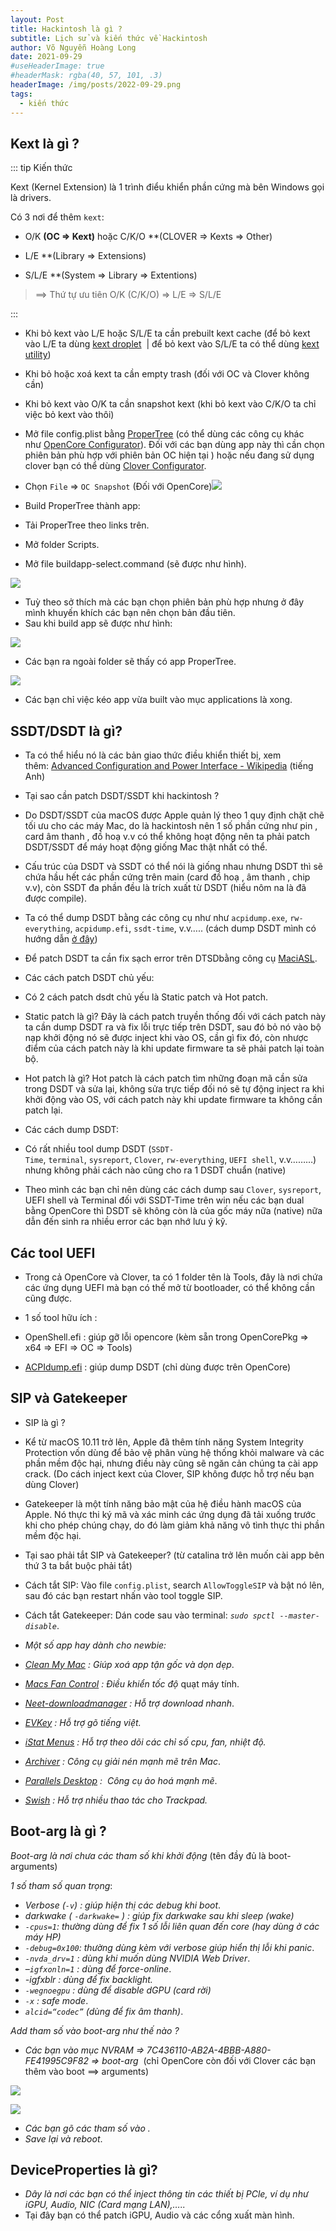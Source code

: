```yaml
---
layout: Post
title: Hackintosh là gì ?
subtitle: Lịch sử và kiến thức về Hackintosh
author: Võ Nguyễn Hoàng Long
date: 2021-09-29
#useHeaderImage: true
#headerMask: rgba(40, 57, 101, .3)
headerImage: /img/posts/2022-09-29.png
tags:
  - kiến thức
---
```


## Kext là gì ?

::: tip Kiến thức

Kext (Kernel Extension) là 1 trình điểu khiển phần cứng mà bên Windows gọi là drivers.

Có 3 nơi để thêm `kext`: 

- O/K **(OC ⇒ Kext)** hoặc C/K/O **(CLOVER ⇒ Kexts ⇒ Other)

- L/E **(Library ⇒ Extensions)

- S/L/E **(System ⇒ Library ⇒ Extentions)

> ==> Thứ tự ưu tiên O/K (C/K/O) ⇒ L/E ⇒ S/L/E

:::



- Khi bỏ kext vào L/E hoặc S/L/E ta cần prebuilt kext cache (để bỏ kext vào L/E ta dùng [kext droplet](https://github.com/chris1111/Kext-Droplet-Big-Sur/releases)  | để bỏ kext vào S/L/E ta có thể dùng [kext utility](https://taimienphi.vn/download-kext-utility-for-mac-34434))

- Khi bỏ hoặc xoá kext ta cần empty trash (đối với OC và Clover không cần) 

- Khi bỏ kext vào O/K ta cần snapshot kext (khi bỏ kext vào C/K/O ta chỉ việc bỏ kext vào thôi)

- Mở file config.plist bằng [ProperTree](https://github.com/corpnewt/ProperTree) (có thể dùng các công cụ khác như [OpenCore Configurator](https://mackie100projects.altervista.org/download-opencore-configurator/)). Đối với các bạn dùng app này thì cần chọn phiên bản phù hợp với phiên bản OC hiện tại ) hoặc nếu đang sử dụng clover bạn có thể dùng [Clover Configurator](https://mackie100projects.altervista.org/download-clover-configurator/).

- Chọn `File` ⇒ `OC Snapshot` (Đối với OpenCore)![](https://lh6.googleusercontent.com/SCT2Gq_55sCnidkxh8Kn2GjrTrkFc-lj0-5v9yBHi_YUZEK9Zy-OLojhKH-VaT_78oZfvBH8gCl-sdLuwnCyBg5RZv4PLtaeWq81Xlg4oRc9G3AiAXvU21W2A0Q8DdcuLZQSH5W8=s0)

- Build ProperTree thành app: 

- Tải ProperTree theo links trên. 

- Mở folder Scripts.

- Mở file ​​buildapp-select.command (sẽ được như hình).

![](https://lh5.googleusercontent.com/7ug14hH_jAB2IVMR43n7KPWJVohXGU62HF2rjNrAXxvPIoGJpAr4PaEaoxGtohtXga44oqI7Qzqc9sPTyys9uYsKeLeMgLHYHoCEQIH8NPc0Ameq5ij6eMvV9WtgSIjtKpVNkvF7=s0)

- Tuỳ theo sở thích mà các bạn chọn phiên bản phù hợp nhưng ở đây mình khuyến khích các bạn nên chọn bản đầu tiên. 
- Sau khi build app sẽ được như hình: 

![](https://lh3.googleusercontent.com/mGEcV3zarD_ztiXZ21ZGLeYVyedjRLkDQ3JyUda6T62XZ4S_gP7Li6sQFX_7G3ykzOmSpMBnuZS-z14q8YAdcEX1TXC8DcE_j4wPSnVLAwLrbmughjhs6kn-EgCoBtTpOq94jcc1=s0)

- Các bạn ra ngoài folder sẽ thấy có app ProperTree. 

![](https://lh5.googleusercontent.com/7oU6l35cuJRTITzdgOpx9pIAYsg1lYXnA25D4Zzp84ATaovZx20os6PYht7nZe_GGE8DMDTACYUsfmkBN8tAjj28jKdH6H7-gRr3cPmlaGOoMu63e4lby0tWBjvDhwUxJhzx9YKq=s0)

- Các bạn chỉ việc kéo app vừa built vào mục applications là xong.

## SSDT/DSDT là gì?

- Ta có thể hiểu nó là các bản giao thức điều khiển thiết bị, xem thêm: [Advanced Configuration and Power Interface - Wikipedia](https://en.wikipedia.org/wiki/Advanced_Configuration_and_Power_Interface) (tiếng Anh)

- Tại sao cần patch DSDT/SSDT khi hackintosh ? 

- Do DSDT/SSDT của macOS được Apple quản lý theo 1 quy định chặt chẽ tối ưu cho các máy Mac, do là hackintosh nên 1 số phần cứng như pin , card âm thanh , đồ hoạ v.v có thể không hoạt động nên ta phải patch DSDT/SSDT để máy hoạt động giống Mac thật nhất có thể.

- Cấu trúc của DSDT và SSDT có thể nói là giống nhau nhưng DSDT thì sẽ chứa hầu hết các phần cứng trên main (card đồ hoạ , âm thanh , chip v.v), còn SSDT đa phần đều là trích xuất từ DSDT (hiểu nôm na là đã được compile).

- Ta có thể dump DSDT bằng các công cụ như như `acpidump.exe`, `rw-everything`, `acpidump.efi`, `ssdt-time`, v.v….. (cách dump DSDT mình có hướng dẫn [ở đây](https://docs.google.com/document/d/1CUwpBGi_dOMRoIpiNbbnMChfeDZz3JW7_9XF6TzmsQw/edit?usp=sharing))

- Để patch DSDT ta cần fix sạch error trên DTSDbằng công cụ [MaciASL](https://github.com/acidanthera/MaciASL/releases).

- Các cách patch DSDT chủ yếu:

- Có 2 cách patch dsdt chủ yếu là Static patch và Hot patch. 

- Static patch là gì? Đây là cách patch truyền thống đối với cách patch này ta cần dump DSDT ra và fix lỗi trực tiếp trên DSDT, sau đó bỏ nó vào bộ nạp khởi động nó sẽ được inject khi vào OS, cần gì fix đó, còn nhược điểm của cách patch này là khi update firmware ta sẽ phải patch lại toàn bộ.

- Hot patch là gì? Hot patch là cách patch tìm những đoạn mã cần sửa trong DSDT và sửa lại, không sửa trực tiếp đối nó sẽ tự động inject ra khi khởi động vào OS, với cách patch này khi update firmware ta không cần patch lại.

- Các cách dump DSDT:

- Có rất nhiều tool dump DSDT (`SSDT-Time`, `terminal`, `sysreport`, `Clover`, `rw-everything`, `UEFI shell`, v.v………) nhưng không phải cách nào cũng cho ra 1 DSDT chuẩn (native) 

- Theo mình các bạn chỉ nên dùng các cách dump sau `Clover`, `sysreport`, UEFI shell và Terminal đối với SSDT-Time trên win nếu các bạn dual bằng OpenCore thì DSDT sẽ không còn là của gốc máy nữa (native) nữa dẫn đến sinh ra nhiều error các bạn nhớ lưu ý kỹ.

## Các tool UEFI

- Trong cả OpenCore và Clover, ta có 1 folder tên là Tools, đây là nơi chứa các ứng dụng UEFI mà bạn có thế mở từ bootloader, có thể không cần cũng được.

- 1 số tool hữu ích :

- OpenShell.efi : giúp gỡ lỗi opencore (kèm sẵn trong OpenCorePkg ⇒ x64 ⇒ EFI ⇒ OC ⇒ Tools)

- [ACPIdump.efi](https://github.com/dortania/OpenCore-Install-Guide/blob/master/extra-files/acpidump.efi.zip) : giúp dump DSDT (chỉ dùng được trên OpenCore)

## SIP và Gatekeeper

- SIP là gì ?

- Kể từ macOS 10.11 trở lên, Apple đã thêm tính năng System Integrity Protection vốn dùng để bảo vệ phân vùng hệ thống khỏi malware và các phần mềm độc hại, nhưng điều này cũng sẽ ngăn cản chúng ta cài app crack. (Do cách inject kext của Clover, SIP không được hỗ trợ nếu bạn dùng Clover)

- Gatekeeper là một tính năng bảo mật của hệ điều hành macOS của Apple. Nó thực thi ký mã và xác minh các ứng dụng đã tải xuống trước khi cho phép chúng chạy, do đó làm giảm khả năng vô tình thực thi phần mềm độc hại. 

- Tại sao phải tắt SIP và Gatekeeper? (từ catalina trở lên muốn cài app bên thứ 3 ta bắt buộc phải tắt)

- Cách tắt SIP: Vào file `config.plist`, search `AllowToggleSIP` và bật nó lên, sau đó các bạn restart nhấn vào tool toggle SIP.

- Cách tắt Gatekeeper: Dán code sau vào terminal: *`sudo spctl --master-disable`*.

- *Một số app hay dành cho newbie:* 

- [*Clean My Mac*](https://maclife.vn/cleanmymac-x4-cong-cu-don-dep-toi-uu-he-thong-hieu-qua-nhat.html) *: Giúp xoá app tận gốc và dọn dẹp*.

- [*Macs Fan Control*](https://maclife.vn/huong-dan-cai-dat-va-cau-hinh-macs-fan-control.html) *: Điều khiển tốc độ* quạt máy tính.

- [*Neet-downloadmanager*](https://www.neatdownloadmanager.com/index.php/en/) *: Hỗ trợ download nhanh*.

- [*EVKey*](https://evkeyvn.com/) *: Hỗ trợ gõ tiếng việt.* 

- [*iStat Menus*](https://maclife.vn/istat-menus-theo-doi-thong-tren-menubar.html) *: Hỗ trợ theo dõi các chỉ số cpu, fan, nhiệt độ.* 

- [*Archiver*](https://maclife.vn/archiver-phan-mem-nen-giai-nen-nho-gon-manh-me.html) *: Công cụ giải nén mạnh mẽ trên Mac*.

- [*Parallels Desktop*](https://maclife.vn/parallels-desktop-16-for-mac-ho-tro-cai-windows-tren-mac-ban-moi-nhat.html) *:  Công cụ ảo hoá mạnh mẽ*.

- [*Swish*](https://maclife.vn/swish-ho-tro-them-rat-nhieu-thao-tac-tren-trackpad.html) *: Hỗ trợ nhiều thao tác cho Trackpad.* 

## Boot-arg là gì ?

*Boot-arg là nơi chưa các tham số khi khởi động* (tên đầy đủ là boot-arguments)

*1 số tham số quan trọng*:

- *Verbose (`-v`) : giúp hiện thị các debug khi boot*.
- *darkwake ( `-darkwake=` ) : giúp fix darkwake sau khi sleep (wake)*
- *`-cpus=1`: thường dùng để fix 1 số lỗi liên quan đến core (hay dùng ở các máy HP)*
- *`-debug=0x100`: thường dùng kèm với verbose giúp hiển thị lỗi khi panic*.
- *`-nvda_drv=1` : dùng khi muốn dùng NVIDIA Web Driver*.
- –*`igfxonln=1` : dùng để force-online*.
- *-igfxblr : dùng để fix backlight.* 
- *`-wegnoegpu` : dùng để disable dGPU (card rời)*
- *`-x` : safe mode*.
- *`alcid=“codec”` (dùng để fix âm thanh)*.

*Add tham số vào boot-arg như thế nào ?*

- *Các bạn vào mục NVRAM ⇒ 7C436110-AB2A-4BBB-A880-FE41995C9F82 ⇒ boot-arg*  (chỉ OpenCore còn đối với Clover các bạn thêm vào boot ==> arguments)

![](https://lh5.googleusercontent.com/CtWqLw5-5wT8cOnGnj_5W2Ot8R6siAOO_F8-bp5Jn_bnsfgm0YZ9RCnJcNf4Dpy01AD4TL3Wtjj7rnzp3tDYfmyNm-hGLYH0RIoqCZULEgOqZwntj6W0cLQ42_LhrwoMWil9I961=s0)

![](https://everythingforhackintosher.files.wordpress.com/2021/09/cleanshot-2021-09-12-at-11.25.28.png?w=1024)

- *Các bạn gõ các tham số vào .*
- *Save lại và reboot*.

## DeviceProperties là gì?

- *Dây là nơi các bạn có thể inject thông tin các thiết bị PCle, ví dụ như iGPU, Audio, NIC (Card mạng LAN),…..*
- Tại đây bạn có thể patch iGPU, Audio và các cổng xuất màn hình.
